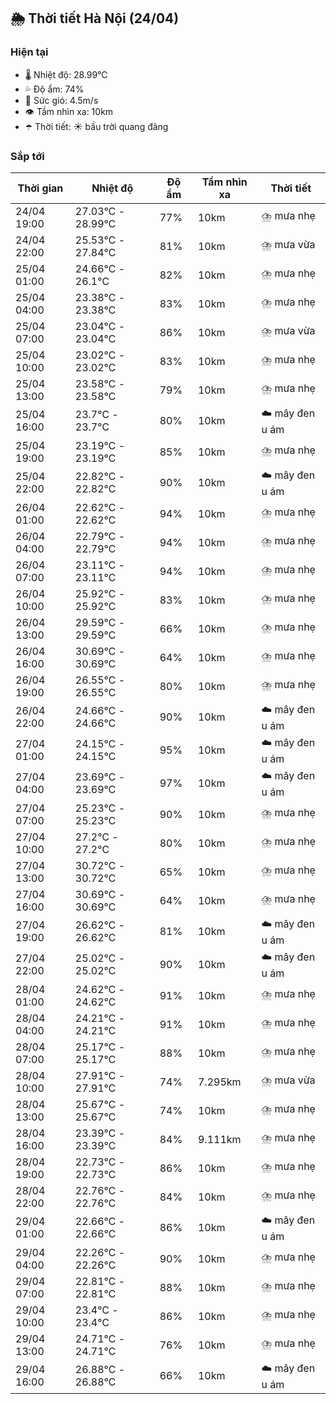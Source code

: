 ## 🌦️ Thời tiết Hà Nội (24/04)

### Hiện tại

- 🌡️ Nhiệt độ: 28.99℃
- 💦 Độ ẩm: 74%
- 💨 Sức gió: 4.5m/s
- 👁️ Tầm nhìn xa: 10km
- ☂️ Thời tiết: ☀️ bầu trời quang đãng

### Sắp tới

| Thời gian | Nhiệt độ | Độ ẩm | Tầm nhìn xa | Thời tiết |
| --- | --- | --- | --- | --- |
| 24/04 19:00 | 27.03℃ - 28.99℃ | 77% | 10km | ⛈️ mưa nhẹ |
| 24/04 22:00 | 25.53℃ - 27.84℃ | 81% | 10km | ⛈️ mưa vừa |
| 25/04 01:00 | 24.66℃ - 26.1℃ | 82% | 10km | ⛈️ mưa nhẹ |
| 25/04 04:00 | 23.38℃ - 23.38℃ | 83% | 10km | ⛈️ mưa nhẹ |
| 25/04 07:00 | 23.04℃ - 23.04℃ | 86% | 10km | ⛈️ mưa vừa |
| 25/04 10:00 | 23.02℃ - 23.02℃ | 83% | 10km | ⛈️ mưa nhẹ |
| 25/04 13:00 | 23.58℃ - 23.58℃ | 79% | 10km | ⛈️ mưa nhẹ |
| 25/04 16:00 | 23.7℃ - 23.7℃ | 80% | 10km | ☁️ mây đen u ám |
| 25/04 19:00 | 23.19℃ - 23.19℃ | 85% | 10km | ⛈️ mưa nhẹ |
| 25/04 22:00 | 22.82℃ - 22.82℃ | 90% | 10km | ☁️ mây đen u ám |
| 26/04 01:00 | 22.62℃ - 22.62℃ | 94% | 10km | ⛈️ mưa nhẹ |
| 26/04 04:00 | 22.79℃ - 22.79℃ | 94% | 10km | ⛈️ mưa nhẹ |
| 26/04 07:00 | 23.11℃ - 23.11℃ | 94% | 10km | ⛈️ mưa nhẹ |
| 26/04 10:00 | 25.92℃ - 25.92℃ | 83% | 10km | ⛈️ mưa nhẹ |
| 26/04 13:00 | 29.59℃ - 29.59℃ | 66% | 10km | ⛈️ mưa nhẹ |
| 26/04 16:00 | 30.69℃ - 30.69℃ | 64% | 10km | ⛈️ mưa nhẹ |
| 26/04 19:00 | 26.55℃ - 26.55℃ | 80% | 10km | ⛈️ mưa nhẹ |
| 26/04 22:00 | 24.66℃ - 24.66℃ | 90% | 10km | ☁️ mây đen u ám |
| 27/04 01:00 | 24.15℃ - 24.15℃ | 95% | 10km | ☁️ mây đen u ám |
| 27/04 04:00 | 23.69℃ - 23.69℃ | 97% | 10km | ☁️ mây đen u ám |
| 27/04 07:00 | 25.23℃ - 25.23℃ | 90% | 10km | ⛈️ mưa nhẹ |
| 27/04 10:00 | 27.2℃ - 27.2℃ | 80% | 10km | ⛈️ mưa nhẹ |
| 27/04 13:00 | 30.72℃ - 30.72℃ | 65% | 10km | ⛈️ mưa nhẹ |
| 27/04 16:00 | 30.69℃ - 30.69℃ | 64% | 10km | ⛈️ mưa nhẹ |
| 27/04 19:00 | 26.62℃ - 26.62℃ | 81% | 10km | ☁️ mây đen u ám |
| 27/04 22:00 | 25.02℃ - 25.02℃ | 90% | 10km | ☁️ mây đen u ám |
| 28/04 01:00 | 24.62℃ - 24.62℃ | 91% | 10km | ⛈️ mưa nhẹ |
| 28/04 04:00 | 24.21℃ - 24.21℃ | 91% | 10km | ⛈️ mưa nhẹ |
| 28/04 07:00 | 25.17℃ - 25.17℃ | 88% | 10km | ⛈️ mưa nhẹ |
| 28/04 10:00 | 27.91℃ - 27.91℃ | 74% | 7.295km | ⛈️ mưa vừa |
| 28/04 13:00 | 25.67℃ - 25.67℃ | 74% | 10km | ⛈️ mưa nhẹ |
| 28/04 16:00 | 23.39℃ - 23.39℃ | 84% | 9.111km | ⛈️ mưa nhẹ |
| 28/04 19:00 | 22.73℃ - 22.73℃ | 86% | 10km | ⛈️ mưa nhẹ |
| 28/04 22:00 | 22.76℃ - 22.76℃ | 84% | 10km | ⛈️ mưa nhẹ |
| 29/04 01:00 | 22.66℃ - 22.66℃ | 86% | 10km | ☁️ mây đen u ám |
| 29/04 04:00 | 22.26℃ - 22.26℃ | 90% | 10km | ⛈️ mưa nhẹ |
| 29/04 07:00 | 22.81℃ - 22.81℃ | 88% | 10km | ⛈️ mưa nhẹ |
| 29/04 10:00 | 23.4℃ - 23.4℃ | 86% | 10km | ⛈️ mưa nhẹ |
| 29/04 13:00 | 24.71℃ - 24.71℃ | 76% | 10km | ⛈️ mưa nhẹ |
| 29/04 16:00 | 26.88℃ - 26.88℃ | 66% | 10km | ☁️ mây đen u ám |
